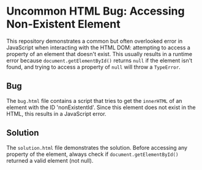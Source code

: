 # Uncommon HTML Bug: Accessing Non-Existent Element

This repository demonstrates a common but often overlooked error in JavaScript when interacting with the HTML DOM: attempting to access a property of an element that doesn't exist.  This usually results in a runtime error because `document.getElementById()` returns `null` if the element isn't found, and trying to access a property of `null` will throw a `TypeError`.

## Bug

The `bug.html` file contains a script that tries to get the `innerHTML` of an element with the ID 'nonExistentId'. Since this element does not exist in the HTML, this results in a JavaScript error. 

## Solution

The `solution.html` file demonstrates the solution. Before accessing any property of the element, always check if `document.getElementById()` returned a valid element (not null).